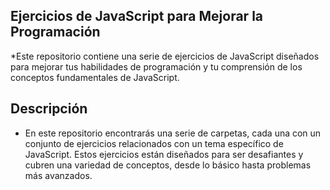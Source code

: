 ## Ejercicios de JavaScript para Mejorar la Programación
*Este repositorio contiene una serie de ejercicios de JavaScript diseñados para mejorar tus habilidades de programación y tu comprensión de los conceptos fundamentales de JavaScript.

## Descripción
* En este repositorio encontrarás una serie de carpetas, cada una con un conjunto de ejercicios relacionados con un tema específico de JavaScript. Estos ejercicios están diseñados para ser desafiantes y cubren una variedad de conceptos, desde lo básico hasta problemas más avanzados.

